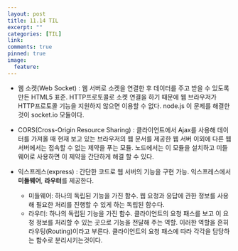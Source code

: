 ```yaml
---
layout: post
title: 11.14 TIL
excerpt: ""
categories: [TIL]
link:
comments: true
pinned: true
image:
  feature: 
---
```


* 웹 소켓(Web Socket) : 웹 서버로 소켓을 연결한 후 데이터를 주고 받을 수 있도록 만든 HTML5 표준. HTTP프로토콜로 소켓 연결을 하기 때문에 웹 브라우저가 HTTP프로토콜 기능을 지원하지 않으면 이용할 수 없다. node.js 이 문제를 해결한 것이 socket.io 모듈이다.
* CORS(Cross-Origin Resource Sharing) : 클라이언트에서 Ajax를 사용해 데이터를 가져올 때 현재 보고 있는 브라우저의 웹 문서를 제공한 웹 서버 이외에 다른 웹 서버에서는 접속할 수 없는 제약을 푸는 모듈. 노드에서는 이 모듈을 설치하고 미들웨어로 사용하면 이 제약을 간단하게 해결 할 수 있다.
* 익스프레스(express) : 간단한 코드로 웹 서버의 기능을 구현 가능. 익스프레스에서 **미들웨어**, **라우터**를 제공한다.
  * 미들웨어: 하나의 독립된 기능을 가진 함수. 웹 요청과 응답에 관한 정보를 사용해 필요한 처리를 진행할 수 있게 하는 독립된 함수다.
  * 라우터: 하나의 독립된 기능을 가진 함수. 클라이언트의 요청 패스를 보고 이 요청 정보를 처리할 수 있는 곳으로 기능을 전달해 주는 역할. 이러한 역할을 흔히 라우팅(Routing)이라고 부른다. 클라이언트의 요청 패스에 따라 각각을 담당하는 함수로 분리시키는것이다.

  ​

